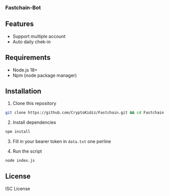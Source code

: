 ### Fastchain-Bot

## Features
- Support multiple account
- Auto daily chek-in

## Requirements
- Node.js 18+
- Npm (node package manager)

## Installation
1. Clone this repository
```bash
git clone https://github.com/CryptoKidzz/Fastchain.git && cd Fastchain
```
2. Install dependencies
```bash
npm install
```
3. Fill in your bearer token in `data.txt` one perline

4. Run the script
```bash
node index.js
```

## License
ISC License
